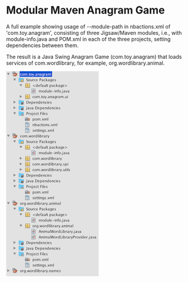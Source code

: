 # Modular Maven Anagram Game

A full example showing usage of --module-path in nbactions.xml of 'com.toy.anagram', consisting of three Jigsaw/Maven modules, i.e.,
with module-info.java and POM.xml in each of the three projects, setting dependencies between them. 

The result is a Java Swing
Anagram Game (com.toy.anagram) that loads services of com.wordlibrary, for example, org.wordlibrary.animal.

<img src="../images/jigsaw-maven.png"></img>
